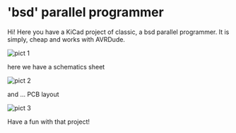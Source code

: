 # 'bsd' parallel programmer

Hi! Here you have a KiCad project of classic, a bsd parallel programmer. It is simply, cheap and works with AVRDude.

![pict 1](https://github.com/majsterklepka/avr-programmers/bsd_programmer/raw/master/drwaings/bsd_programmer.png)

here we have a schematics sheet

![pict 2](https://github.com/majsterklepka/avr-programmers/bsd_programmer/raw/master/drawings/schematics.png)

and ... PCB layout

![pict 3](https://github.com/majsterklepka/avr-programmers/bsd_programmer/raw/master/drawings/bsd_programmer-brd.png)

Have a fun with that project!
